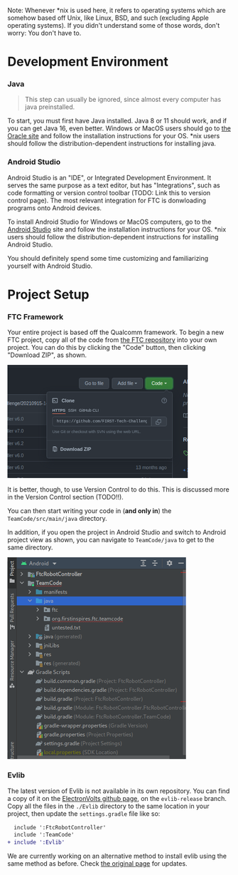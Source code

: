 Note: Whenever \*nix is used here, it refers to operating systems which are somehow based off Unix, like Linux, BSD, and such (excluding Apple operating systems). If you didn't understand some of those words, don't worry: You don't have to.

# Development Environment

### Java

> This step can usually be ignored, since almost every computer has java preinstalled.

To start, you must first have Java installed. Java 8 or 11 should work, and if you can get Java 16, even better. Windows or MacOS users should go to [the Oracle site](https://www.oracle.com/java/technologies/downloads/) and follow the installation instructions for your OS. \*nix users should follow the distribution-dependent instructions for installing java.

### Android Studio

Android Studio is an "IDE", or Integrated Development Environment. It serves the same purpose as a text editor, but has "Integrations", such as code formatting or version control toolbar (TODO: Link this to version control page). The most relevant integration for FTC is donwloading programs onto Android devices.

To install Android Studio for Windows or MacOS computers, go to the [Android Studio](https://developer.android.com/studio/) site and follow the installation instructions for your OS. \*nix users should follow the distribution-dependent instructions for installing Android Studio.

You should definitely spend some time customizing and familiarizing yourself with Android Studio.

# Project Setup

### FTC Framework

Your entire project is based off the Qualcomm framework. To begin a new FTC project, copy all of the code from [the FTC repository](https://github.com/FIRST-Tech-Challenge/FtcRobotController) into your own project. You can do this by clicking the "Code" button, then clicking "Download ZIP", as shown.

![Download from Github](./setup_github_download.png)

It is better, though, to use Version Control to do this. This is discussed more in the Version Control section (TODO!!).

You can then start writing your code in (**and only in**) the `TeamCode/src/main/java` directory.

In addition, if you open the project in Android Studio and switch to Android project view as shown, you can navigate to `TeamCode/java` to get to the same directory.

![Android project view](./setup_android_project_view.png)

### Evlib

The latest version of Evlib is not available in its own repository. You can find a copy of it on the [ElectronVolts github page](https://github.com/ftc7393/FtcRobotController), on the `evlib-release` branch. Copy all the files in the `./Evlib` directory to the same location in your project, then update the `settings.gradle` file like so:
```diff
  include ':FtcRobotController'
  include ':TeamCode'
+ include ':Evlib'
```

We are currently working on an alternative method to install evlib using the same method as before. Check [the original page](../evlib/Importing-Into-Your-Project.md) for updates.
